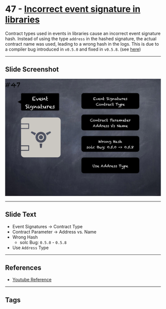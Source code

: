 # 47 - [Incorrect event signature in libraries](Incorrect%20event%20signature%20in%20libraries.md)
Contract types used in events in libraries cause an incorrect event signature hash. Instead of using the type `address` in the hashed signature, the actual contract name was used, leading to a wrong hash in the logs. This is due to a compiler bug introduced in `v0.5.0` and fixed in `v0.5.8`. (see [here](https://docs.soliditylang.org/en/v0.8.1/bugs.html))

___
## Slide Screenshot
![047.png](../../images/4.%20Pitfalls%20and%20Best%20Practices%20101/047.png)
___
## Slide Text
- Event Signatures -> Contract Type
- Contract Parameter -> Address vs. Name
- Wrong Hash
	- solc Bug: `0.5.0` - `0.5.8`
- Use `Address` Type
___
## References
- [Youtube Reference](https://youtu.be/YVewx1xVROE?t=531)
___
## Tags